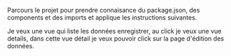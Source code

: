 Parcours le projet pour prendre connaisance du package.json, des components et des imports et applique les instructions suivantes.

Je veux une vue qui liste les données enregistrer, au click je veux une vue details, dans cette vue détail je veux pouvoir click sur la page d'édition des données.